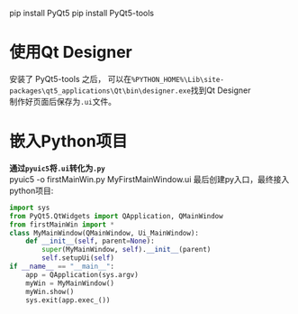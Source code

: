 pip install PyQt5
pip install PyQt5-tools
# 使用Qt Designer  
安装了 PyQt5-tools 之后， 可以在```%PYTHON_HOME%\Lib\site-packages\qt5_applications\Qt\bin\designer.exe```找到Qt Designer    
制作好页面后保存为```.ui```文件。  
# 嵌入Python项目  
**通过```pyuic5```将```.ui```转化为```.py```**  
pyuic5 -o firstMainWin.py MyFirstMainWindow.ui
最后创建py入口，最终接入python项目:  
``` Python
import sys
from PyQt5.QtWidgets import QApplication, QMainWindow
from firstMainWin import *
class MyMainWindow(QMainWindow, Ui_MainWindow):
    def __init__(self, parent=None):
        super(MyMainWindow, self).__init__(parent)
        self.setupUi(self)
if __name__ == "__main__":
    app = QApplication(sys.argv)
    myWin = MyMainWindow()
    myWin.show()
    sys.exit(app.exec_())
